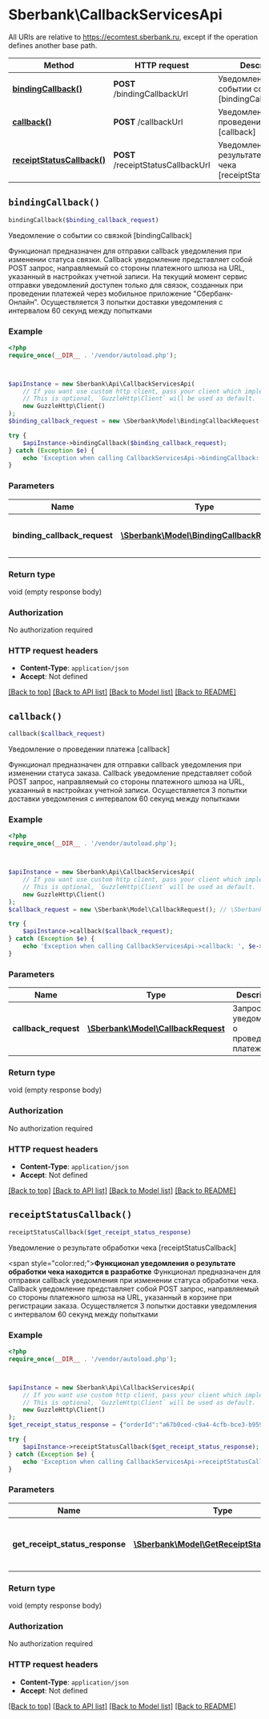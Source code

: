 # Sberbank\CallbackServicesApi

All URIs are relative to https://ecomtest.sberbank.ru, except if the operation defines another base path.

| Method | HTTP request | Description |
| ------------- | ------------- | ------------- |
| [**bindingCallback()**](CallbackServicesApi.md#bindingCallback) | **POST** /bindingCallbackUrl | Уведомление о событии со связкой [bindingCallback] |
| [**callback()**](CallbackServicesApi.md#callback) | **POST** /callbackUrl | Уведомление о проведении платежа [callback] |
| [**receiptStatusCallback()**](CallbackServicesApi.md#receiptStatusCallback) | **POST** /receiptStatusCallbackUrl | Уведомление о результате обработки чека [receiptStatusCallback] |


## `bindingCallback()`

```php
bindingCallback($binding_callback_request)
```

Уведомление о событии со связкой [bindingCallback]

Функционал предназначен для отправки callback уведомления при изменении статуса связки. Callback уведомление представляет собой POST запрос, направляемый со стороны платежного шлюза на URL, указанный в настройках учетной записи. На текущий момент сервис отправки уведомлений доступен только для связок, созданных при проведении платежей через мобильное приложение \"Сбербанк-Онлайн\". Осуществляется 3 попытки доставки уведомления с интервалом 60 секунд между попытками

### Example

```php
<?php
require_once(__DIR__ . '/vendor/autoload.php');



$apiInstance = new Sberbank\Api\CallbackServicesApi(
    // If you want use custom http client, pass your client which implements `GuzzleHttp\ClientInterface`.
    // This is optional, `GuzzleHttp\Client` will be used as default.
    new GuzzleHttp\Client()
);
$binding_callback_request = new \Sberbank\Model\BindingCallbackRequest(); // \Sberbank\Model\BindingCallbackRequest | Запрос уведомления о событии со связкой

try {
    $apiInstance->bindingCallback($binding_callback_request);
} catch (Exception $e) {
    echo 'Exception when calling CallbackServicesApi->bindingCallback: ', $e->getMessage(), PHP_EOL;
}
```

### Parameters

| Name | Type | Description  | Notes |
| ------------- | ------------- | ------------- | ------------- |
| **binding_callback_request** | [**\Sberbank\Model\BindingCallbackRequest**](../Model/BindingCallbackRequest.md)| Запрос уведомления о событии со связкой | |

### Return type

void (empty response body)

### Authorization

No authorization required

### HTTP request headers

- **Content-Type**: `application/json`
- **Accept**: Not defined

[[Back to top]](#) [[Back to API list]](../../README.md#endpoints)
[[Back to Model list]](../../README.md#models)
[[Back to README]](../../README.md)

## `callback()`

```php
callback($callback_request)
```

Уведомление о проведении платежа [callback]

Функционал предназначен для отправки callback уведомления при изменении статуса заказа. Callback уведомление представляет собой POST запрос, направляемый со стороны платежного шлюза на URL, указанный в настройках учетной записи. Осуществляется 3 попытки доставки уведомления с интервалом 60 секунд между попытками

### Example

```php
<?php
require_once(__DIR__ . '/vendor/autoload.php');



$apiInstance = new Sberbank\Api\CallbackServicesApi(
    // If you want use custom http client, pass your client which implements `GuzzleHttp\ClientInterface`.
    // This is optional, `GuzzleHttp\Client` will be used as default.
    new GuzzleHttp\Client()
);
$callback_request = new \Sberbank\Model\CallbackRequest(); // \Sberbank\Model\CallbackRequest | Запрос уведомления о проведении платежа

try {
    $apiInstance->callback($callback_request);
} catch (Exception $e) {
    echo 'Exception when calling CallbackServicesApi->callback: ', $e->getMessage(), PHP_EOL;
}
```

### Parameters

| Name | Type | Description  | Notes |
| ------------- | ------------- | ------------- | ------------- |
| **callback_request** | [**\Sberbank\Model\CallbackRequest**](../Model/CallbackRequest.md)| Запрос уведомления о проведении платежа | |

### Return type

void (empty response body)

### Authorization

No authorization required

### HTTP request headers

- **Content-Type**: `application/json`
- **Accept**: Not defined

[[Back to top]](#) [[Back to API list]](../../README.md#endpoints)
[[Back to Model list]](../../README.md#models)
[[Back to README]](../../README.md)

## `receiptStatusCallback()`

```php
receiptStatusCallback($get_receipt_status_response)
```

Уведомление о результате обработки чека [receiptStatusCallback]

<span style=\"color:red;\">__Функционал уведомления о результате обработки чека находится в разработке__</span>  Функционал предназначен для отправки callback уведомления при изменении статуса обработки чека. Callback уведомление представляет собой POST запрос, направляемый со стороны платежного шлюза на URL, указанный в корзине при регистрации заказа. Осуществляется 3 попытки доставки уведомления с интервалом 60 секунд между попытками

### Example

```php
<?php
require_once(__DIR__ . '/vendor/autoload.php');



$apiInstance = new Sberbank\Api\CallbackServicesApi(
    // If you want use custom http client, pass your client which implements `GuzzleHttp\ClientInterface`.
    // This is optional, `GuzzleHttp\Client` will be used as default.
    new GuzzleHttp\Client()
);
$get_receipt_status_response = {"orderId":"a67b0ced-c9a4-4cfb-bce3-b9595afaafc1","orderNumber":"e2574f1785324f1592d9029cb05adbbd","receipts":[{"receiptId":"822c6862-634c-11ee-8c99-0242ac120002","operationId":"0ad563f9-c7ec-49ba-9062-a04de55b6f3f","operationType":"AUTHORIZATION","receiptType":"sell","receiptStatus":3,"origReceiptId":"23d72f20-a770-4548-9bcc-1d1a8567e071","timestamp":"11.10.2023 13:24:59","groupCode":"group_code_4612","daemonCode":"quasar","deviceCode":"KKT068508","payload":{"fiscalReceiptNumber":10,"shiftNumber":188,"receiptDatetime":"09.10.2023 15:08:00","total":24600,"fnNumber":"9999078902013948","ecrRegistrationNumber":"0000000005035122","fiscalDocumentNumber":783,"fiscalDocumentAttribute":1837776948,"fnsSite":"www.nalog.ru","ofdInn":"7709364346","ofdReceiptUrl":"https://consumer.1-ofd-test.ru/v1","fn=9999078902013948&fp=1837776948&i=783&t=20231009T150800&s=88990&n=1":null}}]}; // \Sberbank\Model\GetReceiptStatusResponse | Запрос уведомления о результате обарботки чека

try {
    $apiInstance->receiptStatusCallback($get_receipt_status_response);
} catch (Exception $e) {
    echo 'Exception when calling CallbackServicesApi->receiptStatusCallback: ', $e->getMessage(), PHP_EOL;
}
```

### Parameters

| Name | Type | Description  | Notes |
| ------------- | ------------- | ------------- | ------------- |
| **get_receipt_status_response** | [**\Sberbank\Model\GetReceiptStatusResponse**](../Model/GetReceiptStatusResponse.md)| Запрос уведомления о результате обарботки чека | |

### Return type

void (empty response body)

### Authorization

No authorization required

### HTTP request headers

- **Content-Type**: `application/json`
- **Accept**: Not defined

[[Back to top]](#) [[Back to API list]](../../README.md#endpoints)
[[Back to Model list]](../../README.md#models)
[[Back to README]](../../README.md)
